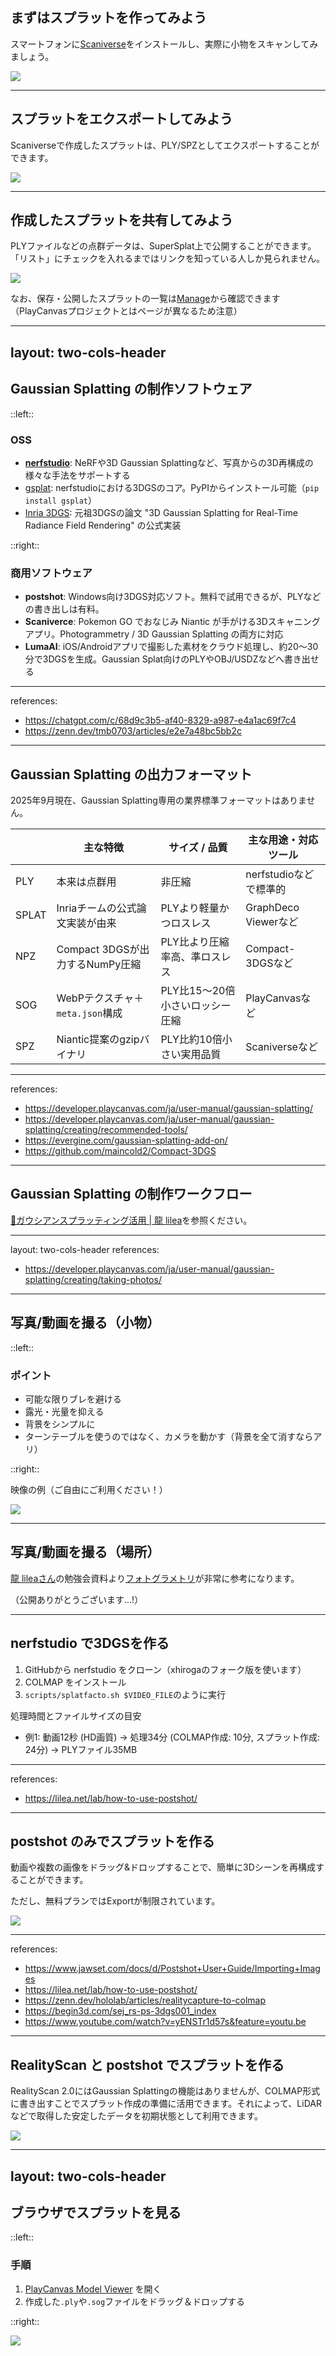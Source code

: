 ## まずはスプラットを作ってみよう

スマートフォンに[Scaniverse](https://scaniverse.com/)をインストールし、実際に小物をスキャンしてみましょう。

<a href="https://www.youtube.com/watch?v=8tyxiiu5EC8" target="_blank"><img class="h-100 place-self-center" src="https://img.youtube.com/vi/8tyxiiu5EC8/maxresdefault.jpg"></a>

---

## スプラットをエクスポートしてみよう

Scaniverseで作成したスプラットは、PLY/SPZとしてエクスポートすることができます。

<a href="https://www.youtube.com/watch?v=cMenWEiXUdw" target="_blank"><img class="h-100 place-self-center" src="https://img.youtube.com/vi/cMenWEiXUdw/maxresdefault.jpg"></a>

---

## 作成したスプラットを共有してみよう

PLYファイルなどの点群データは、SuperSplat上で公開することができます。「リスト」にチェックを入れるまではリンクを知っている人しか見られません。

<a href="https://www.youtube.com/watch?v=Qzc6cUJFCZ8" target="_blank"><img class="h-100 place-self-center" src="https://img.youtube.com/vi/Qzc6cUJFCZ8/maxresdefault.jpg"></a>

なお、保存・公開したスプラットの一覧は[Manage](https://superspl.at/manage)から確認できます（PlayCanvasプロジェクトとはページが異なるため注意）

---
layout: two-cols-header
---

## Gaussian Splatting の制作ソフトウェア

<p/>

::left::

### OSS

- **[nerfstudio](https://github.com/nerfstudio-project/nerfstudio)**: NeRFや3D Gaussian Splattingなど、写真からの3D再構成の様々な手法をサポートする
- [gsplat](https://github.com/nerfstudio-project/gsplat): nerfstudioにおける3DGSのコア。PyPIからインストール可能（`pip install gsplat`）
- [Inria 3DGS](https://github.com/graphdeco-inria/gaussian-splatting): 元祖3DGSの論文 "3D Gaussian Splatting for Real-Time Radiance Field Rendering" の公式実装

::right::

### 商用ソフトウェア

 - **postshot**: Windows向け3DGS対応ソフト。無料で試用できるが、PLYなどの書き出しは有料。
 - **Scaniverce**: Pokemon GO でおなじみ Niantic が手がける3Dスキャニングアプリ。Photogrammetry / 3D Gaussian Splatting の両方に対応
 - **LumaAI**: iOS/Androidアプリで撮影した素材をクラウド処理し、約20〜30分で3DGSを生成。Gaussian Splat向けのPLYやOBJ/USDZなどへ書き出せる

---
references:
- https://chatgpt.com/c/68d9c3b5-af40-8329-a987-e4a1ac69f7c4
- https://zenn.dev/tmb0703/articles/e2e7a48bc5bb2c
---

## Gaussian Splatting の出力フォーマット

2025年9月現在、Gaussian Splatting専用の業界標準フォーマットはありません。

| | 主な特徴 | サイズ / 品質 | 主な用途・対応ツール |
| --- | --- | --- | --- |
| PLY | 本来は点群用 | 非圧縮 | nerfstudioなどで標準的 |
| SPLAT | Inriaチームの公式論文実装が由来 | PLYより軽量かつロスレス | GraphDeco Viewerなど |
| NPZ | Compact 3DGSが出力するNumPy圧縮 | PLY比より圧縮率高、準ロスレス | Compact-3DGSなど |
| SOG | WebPテクスチャ＋`meta.json`構成 | PLY比15〜20倍小さいロッシー圧縮 | PlayCanvasなど |
| SPZ | Niantic提案のgzipバイナリ | PLY比約10倍小さい実用品質 | Scaniverseなど |

---
references:
- https://developer.playcanvas.com/ja/user-manual/gaussian-splatting/
- https://developer.playcanvas.com/ja/user-manual/gaussian-splatting/creating/recommended-tools/
- https://evergine.com/gaussian-splatting-add-on/
- https://github.com/maincold2/Compact-3DGS
---

## Gaussian Splatting の制作ワークフロー

[🌈ガウシアンスプラッティング活用 | 龍 lilea](https://zenn.dev/lilealab/books/how-to-photogrammety/viewer/3dgs)を参照ください。

---
layout: two-cols-header
references:
- https://developer.playcanvas.com/ja/user-manual/gaussian-splatting/creating/taking-photos/
---

## 写真/動画を撮る（小物）

<p/>

::left::

### ポイント

- 可能な限りブレを避ける
- 露光・光量を抑える
- 背景をシンプルに
- ターンテーブルを使うのではなく、カメラを動かす（背景を全て消すならアリ）

::right::

映像の例（ご自由にご利用ください！）

<a href="https://www.youtube.com/watch?v=-VFPWplI8Tg" target="_blank"><img class="place-self-center" src="https://img.youtube.com/vi/-VFPWplI8Tg/maxresdefault.jpg"></a>

---

## 写真/動画を撮る（場所）

[龍 lileaさん](https://lilea.net/lab)の勉強会資料より[フォトグラメトリ](https://www.docswell.com/s/lileaLab/KW132X-231004#p13)が非常に参考になります。

（公開ありがとうございます...!）

---

## nerfstudio で3DGSを作る

<p/>

1. GitHubから nerfstudio をクローン（xhirogaのフォーク版を使います）
2. COLMAP をインストール
3. `scripts/splatfacto.sh $VIDEO_FILE`のように実行

<!--
Google ColabでCOLMAPを動作させられなかったので、この手順はお蔵入り...
1. [Create 3DGS with nerfstudio.ipynb](https://colab.research.google.com/drive/1Q-AVVcBZ0bwGVXRqAkGGAAc6UlmJTJEF?usp=sharing) を開く
2. ファイル > ドライブにコピーを保存
3. ノートブックの指示に従って実行
-->

処理時間とファイルサイズの目安

- 例1: 動画12秒 (HD画質) → 処理34分 (COLMAP作成: 10分, スプラット作成: 24分) → PLYファイル35MB

---
references:
- https://lilea.net/lab/how-to-use-postshot/
---

## postshot のみでスプラットを作る

動画や複数の画像をドラッグ&ドロップすることで、簡単に3Dシーンを再構成することができます。

ただし、無料プランではExportが制限されています。

<a href="https://www.youtube.com/watch?v=4UCbM_U9fXQ" target="_blank"><img class="h-80 place-self-center" src="https://img.youtube.com/vi/4UCbM_U9fXQ/maxresdefault.jpg"></a>

---
references:
- https://www.jawset.com/docs/d/Postshot+User+Guide/Importing+Images
- https://lilea.net/lab/how-to-use-postshot/
- https://zenn.dev/hololab/articles/realitycapture-to-colmap
- https://begin3d.com/sej_rs-ps-3dgs001_index
- https://www.youtube.com/watch?v=yENSTr1d57s&feature=youtu.be
---

## RealityScan と postshot でスプラットを作る

RealityScan 2.0にはGaussian Splattingの機能はありませんが、COLMAP形式に書き出すことでスプラット作成の準備に活用できます。それによって、LiDARなどで取得した安定したデータを初期状態として利用できます。

<a href="https://www.youtube.com/watch?v=44GFmICpvb4" target="_blank"><img class="h-80 place-self-center" src="https://img.youtube.com/vi/44GFmICpvb4/maxresdefault.jpg"></a>

---
layout: two-cols-header
---

## ブラウザでスプラットを見る

<p/>

::left::

### 手順

<p/>

1. [PlayCanvas Model Viewer](https://playcanvas.com/viewer) を開く
2. 作成した`.ply`や`.sog`ファイルをドラッグ＆ドロップする

::right::

<a href="https://www.youtube.com/watch?v=Q0FQkWU8aoE" target="_blank"><img class="place-self-center" src="https://img.youtube.com/vi/Q0FQkWU8aoE/maxresdefault.jpg"></a>
